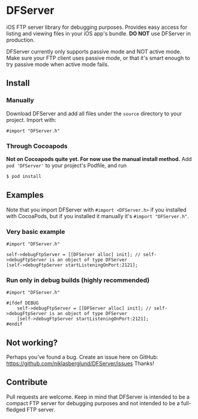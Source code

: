 # DFServer #
iOS FTP server library for debugging purposes. Provides easy access for listing and viewing files in your iOS app's bundle. **DO NOT** use DFServer in production.

DFServer currently only supports passive mode and NOT active mode. Make sure your FTP client uses passive mode, or that it's smart enough to try passive mode when active mode fails. 

## Install ##
### Manually ###
Download DFServer and add all files under the `source` directory to your project. Import with:
```
#import "DFServer.h"
```
### Through Cocoapods ###
**Not on Cocoapods quite yet. For now use the manual install method.**
Add `pod 'DFServer'` to your project's Podfile, and run

```sh
$ pod install
```

## Examples ##
Note that you import DFServer with `#import <DFServer.h>` if you installed with CocoaPods, but if you installed it manually it's `#import "DFServer.h"`.

### Very basic example ###
```objc
#import "DFServer.h"

self->debugFtpServer = [[DFServer alloc] init]; // self->debugFtpServer is an object of type DFServer
[self->debugFtpServer startListeningOnPort:2121];
```

### Run only in debug builds (highly recommended) ###
```objc
#import "DFServer.h"

#ifdef DEBUG
	self->debugFtpServer = [[DFServer alloc] init]; // self->debugFtpServer is an object of type DFServer
	[self->debugFtpServer startListeningOnPort:2121];
#endif
```

## Not working? ##
Perhaps you've found a bug. Create an issue here on GitHub: https://github.com/niklasberglund/DFServer/issues
Thanks!

## Contribute ##
Pull requests are welcome. Keep in mind that DFServer is intended to be a compact FTP server for debugging purposes and not intended to be a full-fledged FTP server.
